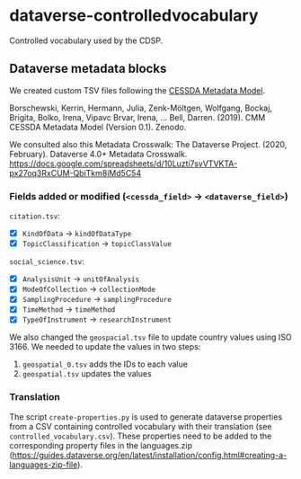 # dataverse-controlledvocabulary

Controlled vocabulary used by the CDSP.


## Dataverse metadata blocks

We created custom TSV files following the 
[CESSDA Metadata Model](https://doi.org/10.5281/zenodo.3236171).

Borschewski, Kerrin, Hermann, Julia, Zenk-Möltgen, Wolfgang, Bockaj, Brigita, Bolko, Irena, Vipavc Brvar, Irena, … Bell, Darren. (2019). CMM CESSDA Metadata Model (Version 0.1). Zenodo.

We consulted also this Metadata Crosswalk: The Dataverse Project. (2020, February). Dataverse 4.0+ Metadata Crosswalk. https://docs.google.com/spreadsheets/d/10Luzti7svVTVKTA-px27oq3RxCUM-QbiTkm8iMd5C54


### Fields added or modified (`<cessda_field>` → `<dataverse_field>`)

`citation.tsv`:
- [x] `KindOfData` → `kindOfDataType`
- [X] `TopicClassification` → `topicClassValue`

`social_science.tsv`:
- [x] `AnalysisUnit` → `unitOfAnalysis`
- [x] `ModeOfCollection` → `collectionMode`
- [x] `SamplingProcedure` → `samplingProcedure`
- [x] `TimeMethod` → `timeMethod`
- [x] `TypeOfInstrument` → `researchInstrument`

We also changed the `geospacial.tsv` file to update country values using ISO 3166. We needed to update the values in two steps:
1. `geospatial_0.tsv` adds the IDs to each value
1. `geospatial.tsv` updates the values


### Translation

The script `create-properties.py` is used to generate dataverse properties from a CSV containing controlled vocabulary with their translation (see `controlled_vocabulary.csv`). These properties need to be added to the corresponding property files in the languages.zip (https://guides.dataverse.org/en/latest/installation/config.html#creating-a-languages-zip-file).

